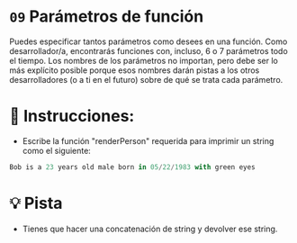 # `09` Parámetros de función

Puedes especificar tantos parámetros como desees en una función. Como desarrollador/a, encontrarás funciones con, incluso, 6 o 7 parámetros todo el tiempo. Los nombres de los parámetros no importan, pero debe ser lo más explícito posible porque esos nombres darán pistas a los otros desarrolladores (o a ti en el futuro) sobre de qué se trata cada parámetro.

# 📝 Instrucciones:

- Escribe la función "renderPerson" requerida para imprimir un string como el siguiente:

```js
Bob is a 23 years old male born in 05/22/1983 with green eyes
```

# 💡 Pista

- Tienes que hacer una concatenación de string y devolver ese string.
